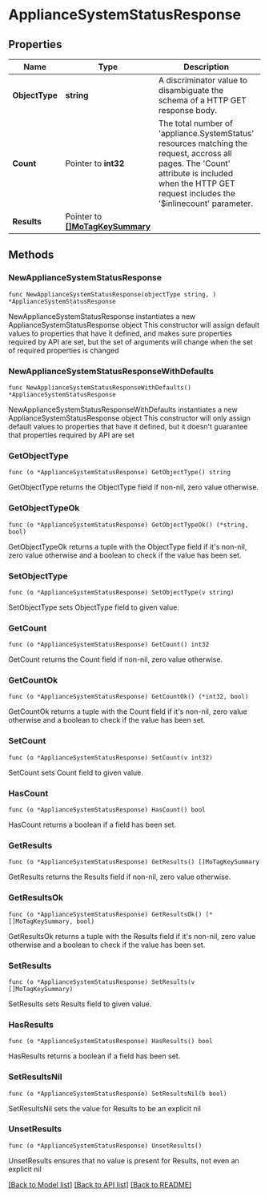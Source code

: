 # ApplianceSystemStatusResponse

## Properties

Name | Type | Description | Notes
------------ | ------------- | ------------- | -------------
**ObjectType** | **string** | A discriminator value to disambiguate the schema of a HTTP GET response body. | 
**Count** | Pointer to **int32** | The total number of &#39;appliance.SystemStatus&#39; resources matching the request, accross all pages. The &#39;Count&#39; attribute is included when the HTTP GET request includes the &#39;$inlinecount&#39; parameter. | [optional] 
**Results** | Pointer to [**[]MoTagKeySummary**](MoTagKeySummary.md) |  | [optional] 

## Methods

### NewApplianceSystemStatusResponse

`func NewApplianceSystemStatusResponse(objectType string, ) *ApplianceSystemStatusResponse`

NewApplianceSystemStatusResponse instantiates a new ApplianceSystemStatusResponse object
This constructor will assign default values to properties that have it defined,
and makes sure properties required by API are set, but the set of arguments
will change when the set of required properties is changed

### NewApplianceSystemStatusResponseWithDefaults

`func NewApplianceSystemStatusResponseWithDefaults() *ApplianceSystemStatusResponse`

NewApplianceSystemStatusResponseWithDefaults instantiates a new ApplianceSystemStatusResponse object
This constructor will only assign default values to properties that have it defined,
but it doesn't guarantee that properties required by API are set

### GetObjectType

`func (o *ApplianceSystemStatusResponse) GetObjectType() string`

GetObjectType returns the ObjectType field if non-nil, zero value otherwise.

### GetObjectTypeOk

`func (o *ApplianceSystemStatusResponse) GetObjectTypeOk() (*string, bool)`

GetObjectTypeOk returns a tuple with the ObjectType field if it's non-nil, zero value otherwise
and a boolean to check if the value has been set.

### SetObjectType

`func (o *ApplianceSystemStatusResponse) SetObjectType(v string)`

SetObjectType sets ObjectType field to given value.


### GetCount

`func (o *ApplianceSystemStatusResponse) GetCount() int32`

GetCount returns the Count field if non-nil, zero value otherwise.

### GetCountOk

`func (o *ApplianceSystemStatusResponse) GetCountOk() (*int32, bool)`

GetCountOk returns a tuple with the Count field if it's non-nil, zero value otherwise
and a boolean to check if the value has been set.

### SetCount

`func (o *ApplianceSystemStatusResponse) SetCount(v int32)`

SetCount sets Count field to given value.

### HasCount

`func (o *ApplianceSystemStatusResponse) HasCount() bool`

HasCount returns a boolean if a field has been set.

### GetResults

`func (o *ApplianceSystemStatusResponse) GetResults() []MoTagKeySummary`

GetResults returns the Results field if non-nil, zero value otherwise.

### GetResultsOk

`func (o *ApplianceSystemStatusResponse) GetResultsOk() (*[]MoTagKeySummary, bool)`

GetResultsOk returns a tuple with the Results field if it's non-nil, zero value otherwise
and a boolean to check if the value has been set.

### SetResults

`func (o *ApplianceSystemStatusResponse) SetResults(v []MoTagKeySummary)`

SetResults sets Results field to given value.

### HasResults

`func (o *ApplianceSystemStatusResponse) HasResults() bool`

HasResults returns a boolean if a field has been set.

### SetResultsNil

`func (o *ApplianceSystemStatusResponse) SetResultsNil(b bool)`

 SetResultsNil sets the value for Results to be an explicit nil

### UnsetResults
`func (o *ApplianceSystemStatusResponse) UnsetResults()`

UnsetResults ensures that no value is present for Results, not even an explicit nil

[[Back to Model list]](../README.md#documentation-for-models) [[Back to API list]](../README.md#documentation-for-api-endpoints) [[Back to README]](../README.md)


